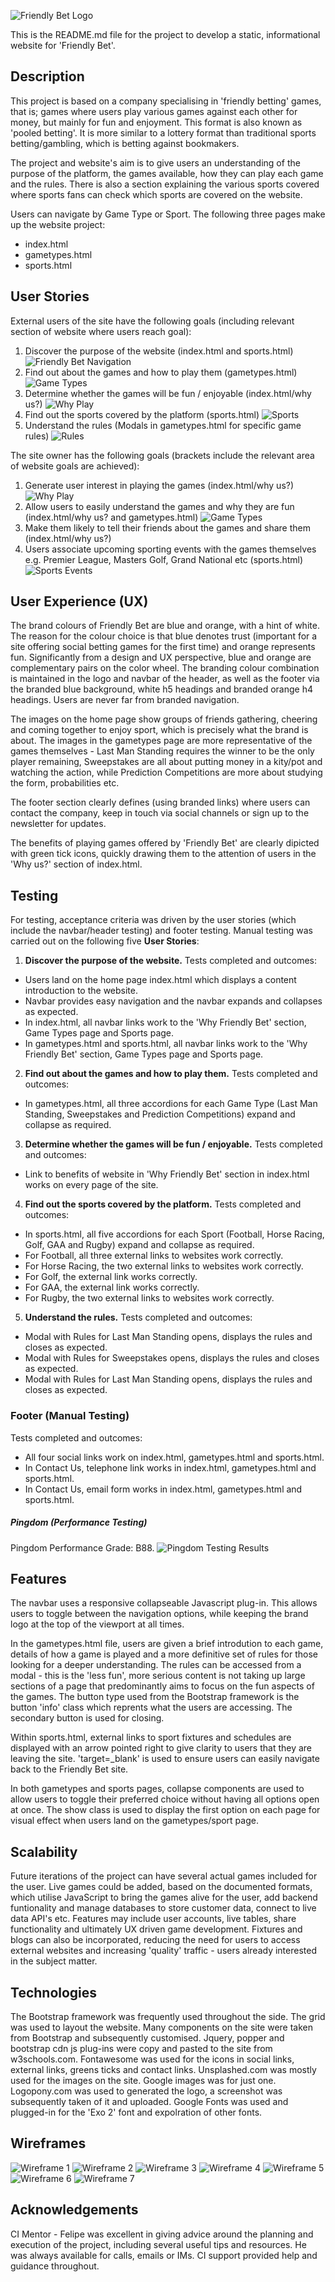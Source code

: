 ![Friendly Bet Logo](\assets\images\fblogo1.jpg "Friendly bet Logo")

This is the README.md file for the project to develop a static, informational website for 'Friendly Bet'. 

## Description

This project is based on a company specialising in 'friendly betting' games, that is; games where users play various
games against each other for money, but mainly for fun and enjoyment. This format is also known as 'pooled betting'. 
It is more similar to a lottery format than traditional sports betting/gambling, which is betting against bookmakers.  

The project and website's aim is to give users an understanding of the purpose of the platform, the games available, how 
they can play each game and the rules. There is also a section explaining the various sports covered where sports fans can 
check which sports are covered on the website.    

Users can navigate by Game Type or Sport. The following three pages make up the website project:
 - index.html
 - gametypes.html
 - sports.html

## User Stories

External users of the site have the following goals (including relevant section of website where users reach goal):
1.	Discover the purpose of the website (index.html and sports.html)
    ![Friendly Bet Navigation](\assets\images\USnav1.jpg "Friendly Bet Navigation")
2.	Find out about the games and how to play them (gametypes.html)
    ![Game Types](\assets\images\USgametypes.jpg "Game Types")
3.	Determine whether the games will be fun / enjoyable (index.html/why us?)
    ![Why Play](\assets\images\USwhyplayFBgames.jpg "Why Play")
4.	Find out the sports covered by the platform (sports.html)
    ![Sports](\assets\images\USsports.jpg "Sports")
5.	Understand the rules (Modals in gametypes.html for specific game rules)
    ![Rules](\assets\images\USrules.jpg "Rules")

The site owner has the following goals (brackets include the relevant area of website goals are achieved):
1.	Generate user interest in playing the games (index.html/why us?)
    ![Why Play](\assets\images\USwhyplayFBgames.jpg "Why Play")
2.	Allow users to easily understand the games and why they are fun (index.html/why us? and gametypes.html)
    ![Game Types](\assets\images\USgametypes.jpg "Game Types")
3.	Make them likely to tell their friends about the games and share them (index.html/why us?)
4.	Users associate upcoming sporting events with the games themselves e.g. Premier League, Masters Golf, 
    Grand National etc (sports.html)
    ![Sports Events](\assets\images\USsportseventGN.jpg "Sports Events")


## User Experience (UX)

The brand colours of Friendly Bet are blue and orange, with a hint of white. The reason for the colour choice is 
that blue denotes trust (important for a site offering social betting games for the first time) and orange 
represents fun. Significantly from a design and UX perspective, blue and orange are complementary pairs on the 
color wheel. The branding colour combination is maintained in the logo and navbar of the header, as well as the 
footer via the branded blue background, white h5 headings and branded orange h4 headings. Users are never far
from branded navigation.

The images on the home page show groups of friends gathering, cheering and coming together to enjoy sport, which is precisely
what the brand is about. The images in the gametypes page are more representative of the games themselves - Last Man Standing
requires the winner to be the only player remaining, Sweepstakes are all about putting money in a kity/pot and watching the
action, while Prediction Competitions are more about studying the form, probabilities etc.

The footer section clearly defines (using branded links) where users can contact the company, keep in
touch via social channels or sign up to the newsletter for updates.

The benefits of playing games offered by 'Friendly Bet' are clearly dipicted with green tick icons, quickly drawing them
to the attention of users in the 'Why us?' section of index.html.

## Testing

For testing, acceptance criteria was driven by the user stories (which include the navbar/header testing) and footer testing.
Manual testing was carried out on the following five **User Stories**:

1.	**Discover the purpose of the website.** 
Tests completed and outcomes:  
- Users land on the home page index.html which displays a content introduction to the website.
- Navbar provides easy navigation and the navbar expands and collapses as expected.
- In index.html, all navbar links work to the 'Why Friendly Bet' section, Game Types page and Sports page.
- In gametypes.html and sports.html, all navbar links work to the 'Why Friendly Bet' section, 
Game Types page and Sports page.

2.	**Find out about the games and how to play them.** 
Tests completed and outcomes:
- In gametypes.html, all three accordions for each Game Type (Last Man Standing, Sweepstakes and Prediction Competitions) 
    expand and collapse as required.
    
3.	**Determine whether the games will be fun / enjoyable.** 
Tests completed and outcomes:
- Link to benefits of website in 'Why Friendly Bet' section in index.html works on every page of the site.

4.	**Find out the sports covered by the platform.** 
Tests completed and outcomes:
- In sports.html, all five accordions for each Sport (Football, Horse Racing, Golf, GAA and Rugby) expand 
    and collapse as required.
- For Football, all three external links to websites work correctly.
- For Horse Racing, the two external links to websites work correctly.
- For Golf, the external link works correctly.
- For GAA, the external link works correctly.
- For Rugby, the two external links to websites work correctly.

5.	**Understand the rules.** 
Tests completed and outcomes: 
- Modal with Rules for Last Man Standing opens, displays the rules and closes as expected.
- Modal with Rules for Sweepstakes opens, displays the rules and closes as expected.
- Modal with Rules for Last Man Standing opens, displays the rules and closes as expected.

### Footer (Manual Testing)
Tests completed and outcomes:
- All four social links work on index.html, gametypes.html and sports.html.
- In Contact Us, telephone link works in index.html, gametypes.html and sports.html.
- In Contact Us, email form works in index.html, gametypes.html and sports.html.

##### Pingdom (Performance Testing)
Pingdom Performance Grade: B88.
![Pingdom Testing Results](\assets\images\Pingdom%20Test%20Results.jpg "Pingdom Testing Results")

## Features

The navbar uses a responsive collapseable Javascript plug-in. This allows users to toggle between the navigation
options, while keeping the brand logo at the top of the viewport at all times.

In the gametypes.html file, users are given a brief introdution to each game, details of how a game is played
and a more definitive set of rules for those looking for a deeper understanding. The rules can be accessed from 
a modal - this is the 'less fun', more serious content is not taking up large sections of a page that predominantly
aims to focus on the fun aspects of the games. The button type used from the Bootstrap framework is the button
'info' class which reprents what the users are accessing. The secondary button is used for closing.

Within sports.html, external links to sport fixtures and schedules are displayed with an arrow pointed right
to give clarity to users that they are leaving the site. 'target=_blank' is used to ensure users can easily 
navigate back to the Friendly Bet site.

In both gametypes and sports pages, collapse components are used to allow users to toggle their preferred choice without
having all options open at once. The show class is used to display the first option on each page for visual effect when 
users land on the gametypes/sport page.

## Scalability

Future iterations of the project can have several actual games included for the user. Live games could be added, 
based on the documented formats, which utilise JavaScript to bring the games alive for the user, add backend 
funtionality and manage databases to store customer data, connect to live data API's etc. Features may include
user accounts, live tables, share functionality and ultimately UX driven game development. Fixtures and blogs can
also be incorporated, reducing the need for users to access external websites and increasing 'quality' traffic - 
users already interested in the subject matter.


## Technologies

The Bootstrap framework was frequently used throughout the side. The grid was used to layout the website. Many components
on the site were taken from Bootstrap and subsequently customised.
Jquery, popper and bootstrap cdn js plug-ins were copy and pasted to the site from w3schools.com.
Fontawesome was used for the icons in social links, external links, greens ticks and contact links.
Unsplashed.com was mostly used for the images on the site. Google images was for just one.
Logopony.com was used to generated the logo, a screenshot was subsequently taken of it and uploaded.
Google Fonts was used and plugged-in for the 'Exo 2' font and expolration of other fonts.

## Wireframes
![Wireframe 1](\assets\images\Wireframe1.jpg "Wireframe 1")
![Wireframe 2](\assets\images\Wireframe2.jpg "Wireframe 2")
![Wireframe 3](\assets\images\Wireframe3.jpg "Wireframe 3")
![Wireframe 4](\assets\images\Wireframe4.jpg "Wireframe 4")
![Wireframe 5](\assets\images\Wireframe5.jpg "Wireframe 5")
![Wireframe 6](\assets\images\Wireframe6.jpg "Wireframe 6")
![Wireframe 7](\assets\images\Wireframe7.jpg "Wireframe 7")


## Acknowledgements
CI Mentor - Felipe was excellent in giving advice around the planning and execution of the project, including several
useful tips and resources. He was always available for calls, emails or IMs. CI support provided help and guidance throughout.

